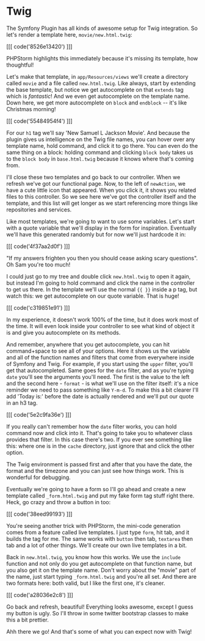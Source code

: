 # Twig

The Symfony Plugin has all kinds of awesome setup for Twig integration.
So let's render a template here, `movie/new.html.twig`:

[[[ code('8526e13420') ]]]

PHPStorm highlights this immediately because it's missing its template, how thoughtful!

Let's make that template, in `app/Resources/views` we'll create a directory
called `movie` and a file called `new.html.twig`. Like always, start by extending
the base template, but notice we get autocomplete on that `extends` tag which is
*fantastic*! And we even get autocomplete on the template name. Down here, we
get more autocomplete on `block` and `endblock` -- it's like Christmas morning!

[[[ code('55484954f4') ]]]

For our `h1` tag we'll say 'New Samuel L Jackson Movie'. And because the plugin
gives us intelligence on the Twig file names, you can hover over any template
name, hold command, and click it to go there. You can even do the same thing on
a block: holding command and clicking `block body` takes us to the `block body` in
`base.html.twig` because it knows where that's coming from.

I'll close these two templates and go back to our controller. When we refresh we've
got our functional page. Now, to the left of `newAction`, we have a cute little icon
that appeared. When you click it, it shows you related files to this controller.
So we see here we've got the controller itself and the template, and this list will
get longer as we start referencing more things like repositories and services.

Like most templates, we're going to want to use some variables. Let's start with a
quote variable that we'll display in the form for inspiration. Eventually we'll have
this generated randomly but for now we'll just hardcode it in:

[[[ code('4f37aa2d0f') ]]]

"If my answers frighten you then you should cease asking scary questions". Oh Sam
you're too much!

I could just go to my tree and double click `new.html.twig` to open it again, but instead 
I'm going to hold command and click the name in the controller to get us there. In the
template we'll use the normal ``{{ }}`` inside a p tag, but watch this: we get autocomplete
on our quote variable. That is huge!

[[[ code('c319851e91') ]]]

In my experience, it doesn't work 100% of the time, but it does work most of the time.
It will even look inside your controller to see what kind of object it is and give you
autocomplete on its methods.

And remember, anywhere that you get autocomplete, you can hit command+space to see
all of your  options. Here it shows us the variable and all of the function names
and filters that come  from everywhere inside of Symfony and Twig. For example, if
you start using the `upper` filter, you'll get that autocompleted. Same goes for
the `date` filter, and as you're typing `date` you'll see the arguments you'll need.
The first is the value to the left and the second here - `format` - is what we'll
use on the filter itself: it's a nice reminder we need to pass something like `Y-m-d`.
To make this a bit clearer I'll add 'Today is:' before the date is actually rendered
and we'll put our quote in an h3 tag.

[[[ code('5e2c9fa36e') ]]]

If you really can't remember how the `date` filter works, you can hold command now
and click  into it. That's going to take you to whatever class provides that filter.
In this case there's two. If you ever see something like this: where one is in the
`cache` directory, just ignore that and click the other option.

The Twig environment is passed first and after that you have the date, the format
and the timezone and you can just see how things work. This is wonderful for debugging. 

Eventually we're going to have a form so I'll go ahead and create a new template called
`_form.html.twig` and put my fake form tag stuff right there. Heck, go crazy and throw a
button in too:

[[[ code('38eed99193') ]]]

You're seeing another trick with PHPStorm, the mini-code generation comes from a
feature called live templates. I just type `form`, hit tab, and it builds the tag
for me. The same works with `button` then tab, `textarea` then tab and a lot of other
things. We'll create our own live templates in a bit.

Back in `new.html.twig`, you know how this works. We use the `include` function and
not only do you get autocomplete on that function name, but you also get it on the
template name. Don't worry about the "movie" part of the name, just start typing
`_form.html.twig` and you're all set. And there are two formats here: both valid,
but I like the first one, it's cleaner.

[[[ code('a28036e2c8') ]]]

Go back and refresh, beautiful! Everything looks awesome, except I guess my button
is ugly. So I'll throw in some twitter bootstrap classes to make this a bit prettier. 

Ahh there we go! And that's some of what you can expect now with Twig!
